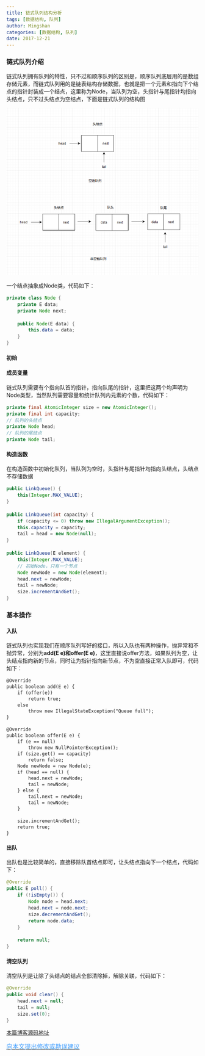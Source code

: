 ```yaml
---
title: 链式队列结构分析
tags: [数据结构, 队列]
author: Mingshan
categories: [数据结构, 队列]
date: 2017-12-21
---
```


### 链式队列介绍
链式队列拥有队列的特性，只不过和顺序队列的区别是，顺序队列底层用的是数组存储元素，而链式队列用的是链表结构存储数据，也就是把一个元素和指向下个结点的指针封装成一个结点，这里称为Node，当队列为空，头指针与尾指针均指向头结点，只不过头结点为空结点，下面是链式队列的结构图

![image](/images/LinkQueue.png)

一个结点抽象成Node类，代码如下：

```java
private class Node {
    private E data;
    private Node next;

    public Node(E data) {
        this.data = data;
    }
}
```
<!-- more -->

#### 初始

#### 成员变量

链式队列需要有个指向队首的指针，指向队尾的指针，这里把这两个均声明为Node类型，当然队列需要容量和统计队列内元素的个数，代码如下：

```java
private final AtomicInteger size = new AtomicInteger();
private final int capacity;
// 队列的头结点
private Node head;
// 队列的尾结点
private Node tail;

```

#### 构造函数

在构造函数中初始化队列，当队列为空时，头指针与尾指针均指向头结点，头结点不存储数据


```java
public LinkQueue() {
    this(Integer.MAX_VALUE);
}

public LinkQueue(int capacity) {
    if (capacity <= 0) throw new IllegalArgumentException();
    this.capacity = capacity;
    tail = head = new Node(null);
}

public LinkQueue(E element) {
    this(Integer.MAX_VALUE);
    // 初始Node，只有一个节点
    Node newNode = new Node(element);
    head.next = newNode;
    tail = newNode;
    size.incrementAndGet();
}
```

### 基本操作

#### 入队
链式队列也实现我们在顺序队列写好的接口，所以入队也有两种操作，抛异常和不抛异常，分别为**add(E e)**和**offer(E e)**，这里直接说offer方法，如果队列为空，让头结点指向新的节点，同时让为指针指向新节点，不为空直接正常入队即可，代码如下：

```
@Override
public boolean add(E e) {
    if (offer(e))
        return true;
    else
        throw new IllegalStateException("Queue full");
}

@Override
public boolean offer(E e) {
    if (e == null)
        throw new NullPointerException();
    if (size.get() == capacity)
        return false;
    Node newNode = new Node(e);
    if (head == null) {
        head.next = newNode;
        tail = newNode;
    } else {
        tail.next = newNode;
        tail = newNode;
    }

    size.incrementAndGet();
    return true;
}
```


#### 出队

出队也是比较简单的，直接移除队首结点即可，让头结点指向下一个结点，代码如下：


```java
@Override
public E poll() {
    if (!isEmpty()) {
        Node node = head.next;
        head.next = node.next;
        size.decrementAndGet();
        return node.data;
    }

    return null;
}
```

#### 清空队列

清空队列是让除了头结点的结点全部清除掉，解除关联，代码如下：

```java
@Override
public void clear() {
    head.next = null;
    tail = null;
    size.set(0);
}

```

[本篇博客源码地址](https://github.com/mstao/data-structures/blob/master/Queue/src/pers/mingshan/queue/LinkQueue.java)


[<font size=3 color="#409EFF">向本文提出修改或勘误建议</font>](https://github.com/mstao/mstao.github.io/blob/hexo/source/_posts/link-queue-structure.md)